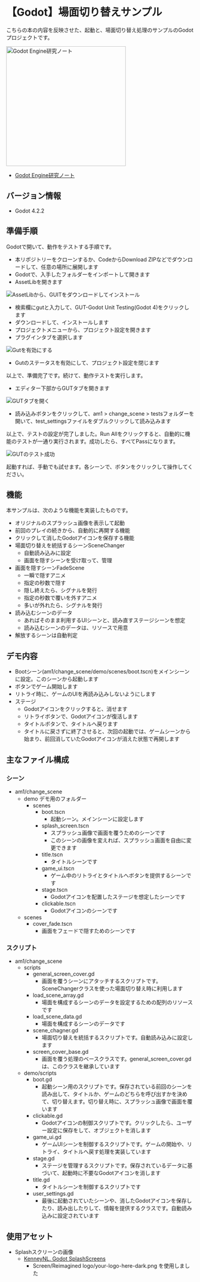 # 【Godot】場面切り替えサンプル

こちらの本の内容を反映させた、起動と、場面切り替え処理のサンプルのGodotプロジェクトです。

<a href="https://techbookfest.org/organization/bgzSCidTdQc0gKCVvM3Ghe">
<img src="docs/images/hyoushi.jpg" alt="Godot Engine研究ノート" style="height: 320px">
</a>

- [Godot Engine研究ノート](https://techbookfest.org/organization/bgzSCidTdQc0gKCVvM3Ghe)
</a>


## バージョン情報

- Godot 4.2.2

## 準備手順

Godotで開いて、動作をテストする手順です。

- 本リポジトリーをクローンするか、CodeからDownload ZIPなどでダウンロードして、任意の場所に展開します
- Godotで、入手したフォルダーをインポートして開きます
- AssetLibを開きます

![AssetLibから、GUITをダウンロードしてインストール](./docs/images/search-gut.png)

- 検索欄にgutと入力して、GUT-Godot Unit Testing(Godot 4)をクリックします
- ダウンロードして、インストールします
- プロジェクトメニューから、プロジェクト設定を開きます
- プラグインタブを選択します

![Gutを有効にする](./docs/images/enable-gut.png)

- Gutのステータスを有効にして、プロジェクト設定を閉じます

以上で、準備完了です。続けて、動作テストを実行します。

- エディター下部からGUTタブを開きます

![GUTタブを開く](./docs/images/open-gut.png)

- 読み込みボタンをクリックして、am1 > change_scene > testsフォルダーを開いて、test_settingsファイルをダブルクリックして読み込みます

以上で、テストの設定が完了しました。Run Allをクリックすると、自動的に機能のテストが一通り実行されます。成功したら、すべてPassになります。

![GUTのテスト成功](./docs/images/gut-result.png)

起動すれば、手動でも試せます。各シーンで、ボタンをクリックして操作してください。

## 機能

本サンプルは、次のような機能を実装したものです。

- オリジナルのスプラッシュ画像を表示して起動
- 前回のプレイの続きから、自動的に再開する機能
- クリックして消したGodotアイコンを保存する機能
- 場面切り替えを統括するシーンSceneChanger
  - 自動読み込みに設定
  - 画面を隠すシーンを受け取って、管理
- 画面を隠すシーンFadeScene
  - 一瞬で隠すアニメ
  - 指定の秒数で隠す
  - 隠し終えたら、シグナルを発行
  - 指定の秒数で覆いを外すアニメ
  - 多いが外れたら、シグナルを発行
- 読み込むシーンのデータ
  - あればそのまま利用するUIシーンと、読み直すステージシーンを想定
  - 読み込むシーンのデータは、リソースで用意
- 解放するシーンは自動判定

## デモ内容

- Bootシーン(am1/change_scene/demo/scenes/boot.tscn)をメインシーンに設定。このシーンから起動します
- ボタンでゲーム開始します
- リトライ時に、ゲームのUIを再読み込みしないようにします
- ステージ
  - Godotアイコンをクリックすると、消せます
  - リトライボタンで、Godotアイコンが復活します
  - タイトルボタンで、タイトルへ戻ります
  - タイトルに戻さずに終了させると、次回の起動では、ゲームシーンから始まり、前回消していたGodotアイコンが消えた状態で再開します

## 主なファイル構成

### シーン
- am1/change_scene
  - demo デモ用のフォルダー
    - scenes
      - boot.tscn
        - 起動シーン。メインシーンに設定します
      - splash_screen.tscn
        - スプラッシュ画像で画面を覆うためのシーンです
        - このシーンの画像を変えれば、スプラッシュ画面を自由に変更できます
      - title.tscn
        - タイトルシーンです
      - game_ui.tscn
        - ゲーム中のリトライとタイトルへボタンを提供するシーンです
      - stage.tscn
        - Godotアイコンを配置したステージを想定したシーンです
      - clickable.tscn
        - Godotアイコンのシーンです
  - scenes
    - cover_fade.tscn
      - 画面をフェードで隠すためのシーンです

### スクリプト

- am1/change_scene
  - scripts
    - general_screen_cover.gd
      - 画面を覆うシーンにアタッチするスクリプトです。SceneChangerクラスを使った場面切り替え時に利用します
    - load_scene_array.gd
      - 場面を構成するシーンのデータを設定するための配列のリソースです
    - load_scene_data.gd
      - 場面を構成するシーンのデータです
    - scene_chagner.gd
      - 場面切り替えを統括するスクリプトです。自動読み込みに設定します
    - screen_cover_base.gd
      - 画面を覆う処理のベースクラスです。general_screen_cover.gdは、このクラスを継承しています
  - demo/scripts
    - boot.gd
      - 起動シーン用のスクリプトです。保存されている前回のシーンを読み出して、タイトルか、ゲームのどちらを呼び出すかを決めて、切り替えます。切り替え時に、スプラッシュ画像で画面を覆います
    - clickable.gd
      - Godotアイコンの制御スクリプトです。クリックしたら、ユーザー設定に保存をして、オブジェクトを消します
    - game_ui.gd
      - ゲームUIシーンを制御するスクリプトです。ゲームの開始や、リトライ、タイトルへ戻す処理を実装しています
    - stage.gd
      - ステージを管理するスクリプトです。保存されているデータに基づいて、起動時に不要なGodotアイコンを消します
    - title.gd
      - タイトルシーンを制御するスクリプトです
    - user_settings.gd
      - 最後に起動されていたシーンや、消したGodotアイコンを保存したり、読み出したりして、情報を提供するクラスです。自動読み込みに設定されています
  

<!--

## ドキュメント

- [シーン切り替え](docs/change-scene.md)
- [起動](docs/boot.md)

-->

## 使用アセット

- Splashスクリーンの画像
  - [KenneyNL. Godot SplashScreens](https://github.com/KenneyNL/Godot-SplashScreens)
    - Screen/Reimagined logo/your-logo-here-dark.png を使用しました
